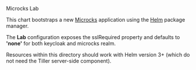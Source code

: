 Microcks Lab

This chart bootstraps a new [Microcks](http://microcks.io) application using the [Helm](https://helm.sh) package manager.


The **Lab** configuration exposes the sslRequired property and defaults to **'none'** for both keycloak and microcks realm.


Resources within this directory should work with Helm version 3+ (which do not need the Tiller server-side component).
